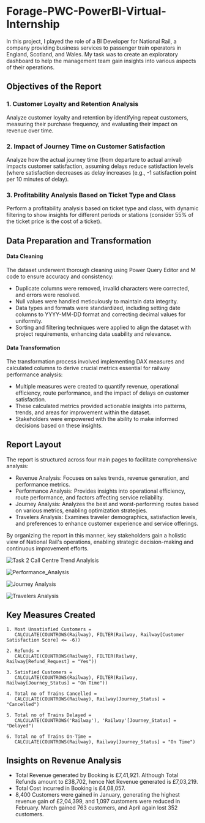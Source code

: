 # Forage-PWC-PowerBI-Virtual-Internship

In this project, I played the role of a BI Developer for National Rail, a company providing business services to passenger train operators in England, Scotland, and Wales. My task was to create an exploratory dashboard to help the management team gain insights into various aspects of their operations.


## Objectives of the Report

### 1. Customer Loyalty and Retention Analysis

Analyze customer loyalty and retention by identifying repeat customers, measuring their purchase frequency, and evaluating their impact on revenue over time.

### 2. Impact of Journey Time on Customer Satisfaction

Analyze how the actual journey time (from departure to actual arrival) impacts customer satisfaction, assuming delays reduce satisfaction levels (where satisfaction decreases as delay increases (e.g., -1 satisfaction point per 10 minutes of delay).

### 3. Profitability Analysis Based on Ticket Type and Class

Perform a profitability analysis based on ticket type and class, with dynamic filtering to show insights for different periods or stations (consider 55% of the ticket price is the cost of a ticket).


## Data Preparation and Transformation

#### Data Cleaning

The dataset underwent thorough cleaning using Power Query Editor and M code to ensure accuracy and consistency:

- Duplicate columns were removed, invalid characters were corrected, and errors were resolved.
- Null values were handled meticulously to maintain data integrity.
- Data types and formats were standardized, including setting date columns to YYYY-MM-DD format and correcting decimal values for uniformity.
- Sorting and filtering techniques were applied to align the dataset with project requirements, enhancing data usability and relevance.

#### Data Transformation

The transformation process involved implementing DAX measures and calculated columns to derive crucial metrics essential for railway performance analysis:

- Multiple measures were created to quantify revenue, operational efficiency, route performance, and the impact of delays on customer satisfaction.
- These calculated metrics provided actionable insights into patterns, trends, and areas for improvement within the dataset.
- Stakeholders were empowered with the ability to make informed decisions based on these insights.

## Report Layout

The report is structured across four main pages to facilitate comprehensive analysis:

- Revenue Analysis: Focuses on sales trends, revenue generation, and performance metrics.
- Performance Analysis: Provides insights into operational efficiency, route performance, and factors affecting service reliability.
- Journey Analysis: Analyzes the best and worst-performing routes based on various metrics, enabling optimization strategies.
- Travelers Analysis: Examines traveler demographics, satisfaction levels, and preferences to enhance customer experience and service offerings.

By organizing the report in this manner, key stakeholders gain a holistic view of National Rail's operations, enabling strategic decision-making and continuous improvement efforts.


![Task 2 Call Centre Trend Analyisis](https://github.com/Chetanchandra1994/Forage-PWC-PowerBI-Virtual-Internship/assets/71788058/ec6231d3-ce1e-43eb-8408-4c3353e697fb)


![Performance_Analysis](https://github.com/Chetanchandra1994/Maven_Challenge/assets/71788058/3f0e1734-6533-49ca-a9b2-7294b38f98cd)


![Journey Analysis](https://github.com/Chetanchandra1994/Maven_Challenge/assets/71788058/6566a34d-2553-41c1-875f-f7deb417ba3b)


![Travelers Analysis](https://github.com/Chetanchandra1994/Maven_Challenge/assets/71788058/a81bfec3-cf2e-461d-b707-19d5c22136f5)



## Key Measures Created

```DAX
1. Most Unsatisfied Customers = 
   CALCULATE(COUNTROWS(Railway), FILTER(Railway, Railway[Customer Satisfaction Score] <= -6))

2. Refunds = 
   CALCULATE(COUNTROWS(Railway), FILTER(Railway, Railway[Refund_Request] = "Yes"))

3. Satisfied Customers = 
   CALCULATE(COUNTROWS(Railway), FILTER(Railway, Railway[Journey_Status] = "On Time"))

4. Total no of Trains Cancelled = 
   CALCULATE(COUNTROWS(Railway), Railway[Journey_Status] = "Cancelled")

5. Total no of Trains Delayed = 
   CALCULATE(COUNTROWS('Railway'), 'Railway'[Journey_Status] = "Delayed")

6. Total no of Trains On-Time = 
   CALCULATE(COUNTROWS(Railway), Railway[Journey_Status] = "On Time")
```

## Insights on Revenue Analysis

- Total Revenue generated by Booking is £7,41,921. Although Total Refunds amount to £38,702, hence Net Revenue generated is £7,03,219.
- Total Cost incurred in Booking is £4,08,057.
- 8,400 Customers were gained in January, generating the highest revenue gain of £2,04,399, and 1,097 customers were reduced in February. March gained 763 customers, and April again lost 352 customers.








